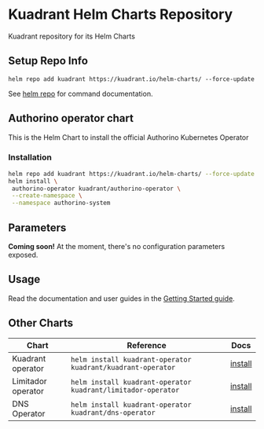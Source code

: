 # Kuadrant Helm Charts Repository
Kuadrant repository for its Helm Charts

## Setup Repo Info

```shell
helm repo add kuadrant https://kuadrant.io/helm-charts/ --force-update
```

See [helm repo](https://helm.sh/docs/helm/helm_repo/) for command documentation.

## Authorino operator chart
This is the Helm Chart to install the official Authorino Kubernetes Operator

### Installation

```sh
helm repo add kuadrant https://kuadrant.io/helm-charts/ --force-update
helm install \
 authorino-operator kuadrant/authorino-operator \
 --create-namespace \
 --namespace authorino-system
```

## Parameters
**Coming soon!** At the moment, there's no configuration parameters exposed.

## Usage
Read the documentation and user guides in the [Getting Started guide](https://github.com/Kuadrant/dns-operator/?tab=readme-ov-file#getting-started).

## Other Charts

| Chart              | Reference                                                    | Docs                             |
|--------------------|--------------------------------------------------------------|----------------------------------|
| Kuadrant operator  | `helm install kuadrant-operator kuadrant/kuadrant-operator`  | [install](../README.md)          |
| Limitador operator | `helm install kuadrant-operator kuadrant/limitador-operator` | [install](limitador-operator.md) |
| DNS Operator       | `helm install kuadrant-operator kuadrant/dns-operator`       | [install](dns-operator.md)       |

